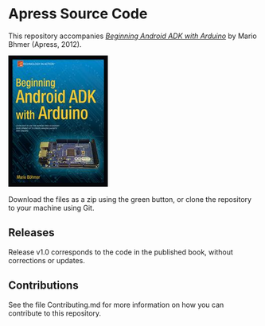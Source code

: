 # Apress Source Code

This repository accompanies [*Beginning Android ADK with Arduino*](http://www.apress.com/9781430241973) by Mario Bhmer (Apress, 2012).

![Cover image](9781430241973.jpg)

Download the files as a zip using the green button, or clone the repository to your machine using Git.

## Releases

Release v1.0 corresponds to the code in the published book, without corrections or updates.

## Contributions

See the file Contributing.md for more information on how you can contribute to this repository.

